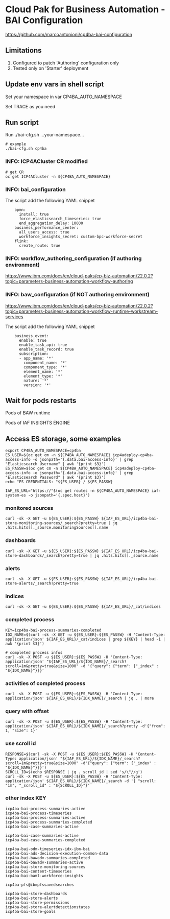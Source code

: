 # Cloud Pak for Business Automation - BAI Configuration

https://github.com/marcoantonioni/cp4ba-bai-configuration


## Limitations

1. Configured to patch 'Authoring' configuration only
2. Tested only on 'Starter' deployment


## Update env vars in shell script

Set your namespace in var CP4BA_AUTO_NAMESPACE

Set TRACE as you need

## Run script

Run ./bai-cfg.sh ...your-namespace...
```
# example
./bai-cfg.sh cp4ba
```


### INFO: ICP4ACluster CR modified 

```
# get CR
oc get ICP4ACluster -n ${CP4BA_AUTO_NAMESPACE}
```

### INFO: bai_configuration

The script add the following YAML snippet 
```
    bpmn:
      install: true
      force_elasticsearch_timeseries: true
      end_aggregation_delay: 10000
    business_performance_center:
      all_users_access: true
      workforce_insights_secret: custom-bpc-workforce-secret
    flink:
      create_route: true
```

### INFO: workflow_authoring_configuration (if authoring environment)
https://www.ibm.com/docs/en/cloud-paks/cp-biz-automation/22.0.2?topic=parameters-business-automation-workflow-authoring

### INFO: baw_configuration (if NOT authoring environment)
https://www.ibm.com/docs/en/cloud-paks/cp-biz-automation/22.0.2?topic=parameters-business-automation-workflow-runtime-workstream-services


The script add the following YAML snippet 
```
    business_event:
      enable: true
      enable_task_api: true
      enable_task_record: true
      subscription:
      - app_name: '*'
        component_name: '*'
        component_type: '*'
        element_name: '*'
        element_type: '*'
        nature: '*'
        version: '*'
```

## Wait for pods restarts

Pods of BAW runtime

Pods of IAF INSIGHTS ENGINE

## Access ES storage, some examples
```
export CP4BA_AUTO_NAMESPACE=cp4ba
ES_USER=$(oc get cm -n ${CP4BA_AUTO_NAMESPACE} icp4adeploy-cp4ba-access-info -o jsonpath='{.data.bai-access-info}' | grep "Elasticsearch Username" | awk '{print $3}')
ES_PASSW=$(oc get cm -n ${CP4BA_AUTO_NAMESPACE} icp4adeploy-cp4ba-access-info -o jsonpath='{.data.bai-access-info}' | grep "Elasticsearch Password" | awk '{print $3}')
echo "ES CREDENTIALS: "${ES_USER} / ${ES_PASSW}

IAF_ES_URL="https://"$(oc get routes -n ${CP4BA_AUTO_NAMESPACE} iaf-system-es -o jsonpath='{.spec.host}')
```

### monitored sources
```
curl -sk -X GET -u ${ES_USER}:${ES_PASSW} ${IAF_ES_URL}/icp4ba-bai-store-monitoring-sources/_search?pretty=true | jq .hits.hits[]._source.monitoringSources[].name
```

### dashboards 
```
curl -sk -X GET -u ${ES_USER}:${ES_PASSW} ${IAF_ES_URL}/icp4ba-bai-store-dashboards/_search?pretty=true | jq .hits.hits[]._source.name
```

### alerts
```
curl -sk -X GET -u ${ES_USER}:${ES_PASSW} ${IAF_ES_URL}/icp4ba-bai-store-alerts/_search?pretty=true
```

### indices
```
curl -sk -X GET -u ${ES_USER}:${ES_PASSW} ${IAF_ES_URL}/_cat/indices
```

### completed process
```
KEY=icp4ba-bai-process-summaries-completed
IDX_NAME=$(curl -sk -X GET -u ${ES_USER}:${ES_PASSW} -H 'Content-Type: application/json' ${IAF_ES_URL}/_cat/indices | grep ${KEY} | head -1 | awk '{print $3}')

# completed process infos
curl -sk -X POST -u ${ES_USER}:${ES_PASSW} -H 'Content-Type: application/json' "${IAF_ES_URL}/${IDX_NAME}/_search?scroll=1m&pretty=true&size=1000" -d '{"query": {"term": {"_index" : "${IDX_NAME}"}}}'
```

### activities of completed process
```
curl -sk -X POST -u ${ES_USER}:${ES_PASSW} -H 'Content-Type: application/json' ${IAF_ES_URL}/${IDX_NAME}/_search | jq . | more
```

### query with offset
```
curl -sk -X POST -u ${ES_USER}:${ES_PASSW} -H 'Content-Type: application/json' ${IAF_ES_URL}/${IDX_NAME}/_search?pretty -d'{"from": 1, "size": 1}'
```

### use scroll id
```
RESPONSE=$(curl -sk -X POST -u ${ES_USER}:${ES_PASSW} -H 'Content-Type: application/json' "${IAF_ES_URL}/${IDX_NAME}/_search?scroll=1m&pretty=true&size=1000" -d'{"query": {"term": {"_index" : "${IDX_NAME}"}}}')
SCROLL_ID=$(echo $RESPONSE | jq ._scroll_id | sed 's/\"//g')
curl -sk -X POST -u ${ES_USER}:${ES_PASSW} -H 'Content-Type: application/json' ${IAF_ES_URL}/${IDX_NAME}/_search -d '{ "scroll: "1m", "_scroll_id" : "${SCROLL_ID}"}'
```


### other index KEY
```
icp4ba-bai-process-summaries-active
icp4ba-bai-process-timeseries
icp4ba-bai-process-summaries-active
icp4ba-bai-process-summaries-completed
icp4ba-bai-case-summaries-active

icp4ba-bai-case-summaries-active       
icp4ba-bai-case-summaries-completed    

icp4ba-bai-odm-timeseries-idx-ibm-bai              
icp4ba-bai-ads-decision-execution-common-data  
icp4ba-bai-bawadv-summaries-completed  
icp4ba-bai-bawadv-summaries-active     
icp4ba-bai-store-monitoring-sources                                  
icp4ba-bai-content-timeseries          
icp4ba-bai-baml-workforce-insights             

icp4ba-pfs@ibmpfssavedsearches                                       

icp4ba-bai-store-dashboards                                          
icp4ba-bai-store-alerts                                              
icp4ba-bai-store-permissions                                         
icp4ba-bai-store-alertdetectionstates                                
icp4ba-bai-store-goals                                               
```

